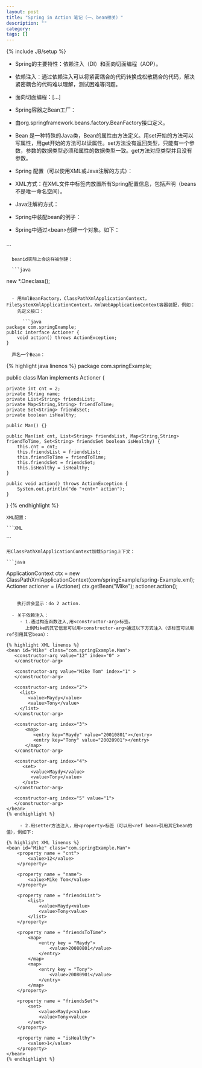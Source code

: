 ```yaml
---
layout: post
title: "Spring in Action 笔记（一、bean相关）"
description: ""
category: 
tags: []
---
```

{% include JB/setup %}

- Spring的主要特性：依赖注入（DI）和面向切面编程（AOP）。
 - 依赖注入：通过依赖注入可以将紧密耦合的代码转换成松散耦合的代码，解决紧密耦合的代码难以理解，测试困难等问题。
 - 面向切面编程：[...]

- Spring容器之Bean工厂：
 - 由org.springframework.beans.factory.BeanFactory接口定义。
 - Bean 是一种特殊的Java类，Bean的属性由方法定义。用set开始的方法可以写属性，用get开始的方法可以读属性。set方法没有返回类型，只能有一个参数，参数的数据类型必须和属性的数据类型一致。get方法对应类型并且没有参数。

- Spring 配置（可以使用XML或Java注解的方式）：
 - XML方式：在XML文件中<beans>标签内放置所有Spring配置信息，包括<bean>声明（beans不是唯一命名空间）。
 - Java注解的方式：

- Spring中装配bean的例子：
 - Spring中通过\<bean\>创建一个对象。如下：

      ```XML
<bean id="beanid" class="*.Oneclass" >
```

      beanid实际上会这样被创建：

      ```java
new *.Oneclass();
```

  - 用XmlBeanFactory，ClassPathXmlApplicationContext，FileSystemXmlApplicationContext，XmlWebApplicationContext容器装配，例如： 
    先定义接口：

      ```java
package com.springExample;
public interface Actioner {
	void action() throws ActionException;
}
```

      声名一个Bean：

{% highlight java linenos %}
package com.springExample;

public class Man implements Actioner {

	private int cnt = 2;
	private String name;
	private List<String> friendsList;
	private Map<String,String> friendToTime;
	private Set<String> friendsSet;
	private boolean isHealthy;

	public Man() {}

	public Man(int cnt, List<String> friendsList, Map<String,String> friendToTime, Set<String> friendsSet boolean isHealthy) {
		this.cnt = cnt;
		this.friendsList = friendsList;
		this.friendToTime = friendToTime;
		this.friendsSet = friendsSet;
		this.isHealthy = isHealthy;
	}

	public void action() throws ActionException {
		System.out.println("do "+cnt+" action");
	}

}
{% endhighlight %}

    XML配置：

    ```XML
<bean id="Mike" class="com.springExample.Man" />
```

    用ClassPathXmlApplicationContext加载Spring上下文：

    ```java
ApplicationContext ctx = new ClassPathXmlApplicationContext(com/springExample/spring-Example.xml);
Actioner actioner = (Actioner) ctx.getBean("Mike");
actioner.action();
```

    执行后会显示：do 2 action.
  
  - 关于依赖注入：
     - 1.通过构造函数注入,用<constructor-arg>标签。
       上例Mike的其它信息可以用<constructor-arg>通过以下方式注入（该标签可以用ref引用其它bean）：

{% highlight XML linenos %}
<bean id="Mike" class="com.springExample.Man">  
   <constructor-arg value="12" index="0" >  
   </constructor-arg>  

   <constructor-arg value="Mike Tom" index="1" >  
   </constructor-arg>  
	 
   <constructor-arg index="2">  
	 <list>  
		<value>Maydy</value>  
		<value>Tony</value>  
	 </list>  
   </constructor-arg>  

   <constructor-arg index="3">  
	   <map>  
		  <entry key="Maydy" value="20010801"></entry>  
		  <entry key="Tony" value="20020901"></entry>  
	   </map>  
   </constructor-arg>  
	 
   <constructor-arg index="4">  
	  <set>  
		 <value>Maydy</value>  
		 <value>Tony</value>  
	  </set>  
   </constructor-arg>  
  
   <constructor-arg index="5" value="1">  
   </constructor-arg>  
</bean>  
{% endhighlight %}

     - 2.用setter方法注入，用<property>标签（可以用<ref bean>引用其它bean的值），例如下:

{% highlight XML linenos %}
<bean id="Mike" class="com.springExample.Man">  
	<property name = "cnt">  
		<value>12</value>  
	</property>  

	<property name = "name">   
		<value>Mike Tom</value>  
	</property>

	<property name = "friendsList">
		<list>
			<value>Maydy<value>
			<value>Tony<value>
		</list>
	</property>

	<property name = "friendsToTime">
		<map>
			<entry key = "Maydy">
				<value>20080801</value>
			</entry>
		</map>
		<map>
			<entry key = "Tony">
				<value>20080901</value>
			</entry>
		</map>
	</property>

	<property name = "friendsSet">
		<set>
			<value>Maydy<value>
			<value>Tony<value>
		</set>
	</property>

	<property name = "isHealthy">
		<value>1</value>
	</property>
</bean>
{% endhighlight %}
